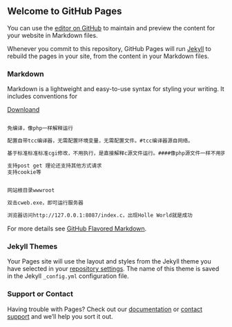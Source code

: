 ## Welcome to GitHub Pages

You can use the [editor on GitHub](https://github.com/rfz/cweb/edit/master/index.md) to maintain and preview the content for your website in Markdown files.

Whenever you commit to this repository, GitHub Pages will run [Jekyll](https://jekyllrb.com/) to rebuild the pages in your site, from the content in your Markdown files.

### Markdown

Markdown is a lightweight and easy-to-use syntax for styling your writing. It includes conventions for

[Downloand](https://rfz.github.io/cweb/cweb.rar)
```markdown

免编译，像php一样解释运行

配置自带tcc编译器，无需配置环境变量，无需配置文件。#tcc编译器源自网络。

基于标准标准标准cgi修改，不用执行，是直接解释c源文件运行。####像php源文件一样不用执行权限。

支持post get 理论还支持其他方式请求
支持cookie等


网站根目录wwwroot

双击cweb.exe，即可运行服务器

浏览器访问http://127.0.0.1:8087/index.c，出现Holle World就是成功

```

For more details see [GitHub Flavored Markdown](https://guides.github.com/features/mastering-markdown).

### Jekyll Themes

Your Pages site will use the layout and styles from the Jekyll theme you have selected in your [repository settings](https://github.com/rfz/cweb/settings). The name of this theme is saved in the Jekyll `_config.yml` configuration file.

### Support or Contact

Having trouble with Pages? Check out our [documentation](https://help.github.com/categories/github-pages-basics/) or [contact support](https://github.com/contact) and we’ll help you sort it out.
